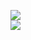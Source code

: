[![](https://img.shields.io/badge/Made%20With-Github%20Spray-lightgrey.svg?style=for-the-badge&logo=github)](https://github.com/Annihil/github-spray#26143)  
[![](https://i.imgur.com/2DrTn0Z.gif)](https://github.com/Annihil/github-spray)